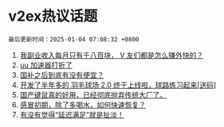 # v2ex热议话题

`最后更新时间：2025-01-04 07:08:32 +0800`

1. [我副业收入每月只有千八百块， V 友们都是怎么赚外快的？](https://www.v2ex.com/t/1102168)
1. [uu 加速器打折了](https://www.v2ex.com/t/1102240)
1. [国补之后到底有没有便宜？](https://www.v2ex.com/t/1102189)
1. [开发了半年多的 羽毛球场 2.0 终于上线啦，球路练习起来[送码]](https://www.v2ex.com/t/1102231)
1. [国产键鼠真的好用，已经彻底抛弃传统大厂了。](https://www.v2ex.com/t/1102194)
1. [感冒初期，除了多喝水，如何快速恢复？](https://www.v2ex.com/t/1102176)
1. [有没有觉得“延迟满足”就是扯淡！](https://www.v2ex.com/t/1102278)

